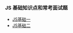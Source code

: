 ### JS 基础知识点和常考面试题
- [JS基础一](https://github.com/zeroone001/blogs/blob/master/BaseJS/index1.js)
- [JS基础二](https://github.com/zeroone001/blogs/blob/master/BaseJS/index2.js)